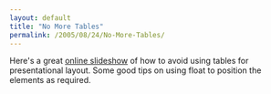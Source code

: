 ```yaml
---
layout: default
title: "No More Tables"
permalink: /2005/08/24/No-More-Tables/
---
```


Here's a great <a href="http://stopdesign.com/present/2004/ddw-seattle/tables/" target="_blank">online slideshow</a> of how to avoid using tables for presentational layout. Some good tips on using float to position the elements as required.<br/>